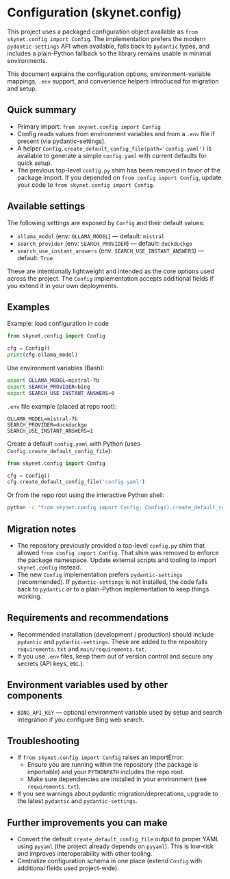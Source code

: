 # Configuration (skynet.config)

This project uses a packaged configuration object available as `from skynet.config import Config`.
The implementation prefers the modern `pydantic-settings` API when available, falls back to `pydantic` types,
and includes a plain-Python fallback so the library remains usable in minimal environments.

This document explains the configuration options, environment-variable mappings, `.env` support, and
convenience helpers introduced for migration and setup.

## Quick summary

- Primary import: `from skynet.config import Config`
- Config reads values from environment variables and from a `.env` file if present (via pydantic-settings).
- A helper `Config.create_default_config_file(path='config.yaml')` is available to generate a simple
  `config.yaml` with current defaults for quick setup.
- The previous top-level `config.py` shim has been removed in favor of the package import. If you depended on
  `from config import Config`, update your code to `from skynet.config import Config`.

## Available settings

The following settings are exposed by `Config` and their default values:

- `ollama_model` (env: `OLLAMA_MODEL`) — default: `mistral`
- `search_provider` (env: `SEARCH_PROVIDER`) — default: `duckduckgo`
- `search_use_instant_answers` (env: `SEARCH_USE_INSTANT_ANSWERS`) — default: `True`

These are intentionally lightweight and intended as the core options used across the project. The `Config`
implementation accepts additional fields if you extend it in your own deployments.

## Examples

Example: load configuration in code

```python
from skynet.config import Config

cfg = Config()
print(cfg.ollama_model)
```

Use environment variables (Bash):

```bash
export OLLAMA_MODEL=mistral-7b
export SEARCH_PROVIDER=bing
export SEARCH_USE_INSTANT_ANSWERS=0
```

`.env` file example (placed at repo root):

```
OLLAMA_MODEL=mistral-7b
SEARCH_PROVIDER=duckduckgo
SEARCH_USE_INSTANT_ANSWERS=1
```

Create a default `config.yaml` with Python (uses `Config.create_default_config_file`):

```python
from skynet.config import Config

cfg = Config()
cfg.create_default_config_file('config.yaml')
```

Or from the repo root using the interactive Python shell:

```bash
python -c "from skynet.config import Config; Config().create_default_config_file()"
```

## Migration notes

- The repository previously provided a top-level `config.py` shim that allowed `from config import Config`.
  That shim was removed to enforce the package namespace. Update external scripts and tooling to import
  `skynet.config` instead.
- The new `Config` implementation prefers `pydantic-settings` (recommended). If `pydantic-settings` is
  not installed, the code falls back to `pydantic` or to a plain-Python implementation to keep things working.

## Requirements and recommendations

- Recommended installation (development / production) should include `pydantic` and `pydantic-settings`.
  These are added to the repository `requirements.txt` and `main/requirements.txt`.
- If you use `.env` files, keep them out of version control and secure any secrets (API keys, etc.).

## Environment variables used by other components

- `BING_API_KEY` — optional environment variable used by setup and search integration if you configure
  Bing web search.

## Troubleshooting

- If `from skynet.config import Config` raises an ImportError:
  - Ensure you are running within the repository (the package is importable) and your `PYTHONPATH` includes the repo root.
  - Make sure dependencies are installed in your environment (see `requirements.txt`).
- If you see warnings about pydantic migration/deprecations, upgrade to the latest `pydantic` and `pydantic-settings`.

## Further improvements you can make

- Convert the default `create_default_config_file` output to proper YAML using `pyyaml` (the project already
  depends on `pyyaml`). This is low-risk and improves interoperability with other tooling.
- Centralize configuration schema in one place (extend `Config` with additional fields used project-wide).


